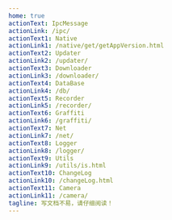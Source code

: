 ```yaml
---
home: true
actionText: IpcMessage
actionLink: /ipc/
actionText1: Native
actionLink1: /native/get/getAppVersion.html
actionText2: Updater
actionLink2: /updater/
actionText3: Downloader
actionLink3: /downloader/
actionText4: DataBase
actionLink4: /db/
actionText5: Recorder
actionLink5: /recorder/
actionText6: Graffiti
actionLink6: /graffiti/
actionText7: Net
actionLink7: /net/
actionText8: Logger
actionLink8: /logger/
actionText9: Utils
actionLink9: /utils/is.html
actionText10: ChangeLog
actionLink10: /changeLog.html
actionText11: Camera
actionLink11: /camera/
tagline: 写文档不易，请仔细阅读！
---
```

